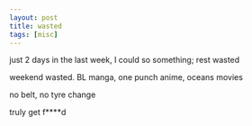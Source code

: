 ```yaml
---
layout: post
title: wasted
tags: [misc]
---
```

just 2 days in the last week, I could so something; rest wasted

weekend wasted. BL manga, one punch anime, oceans movies

no belt, no tyre change

truly get f****d
